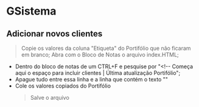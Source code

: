 # GSistema


## Adicionar novos clientes
> Copie os valores da coluna "Etiqueta" do Portifólio que não ficaram em branco;
 > Abra com o Bloco de Notas o arquivo index.HTML;
  - Dentro do bloco de notas de um CTRL+F e pesquise por "<!-- Começa aqui o espaço para incluir clientes | Última atualização Portifólio";
  - Apague tudo entre essa linha e a linha que contém o texto "<!-- Termina aqui o espaço para incluir clientes -->"
  - Cole os valores copiados do Portifólio
    >  Salve o arquivo
